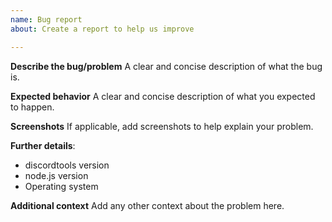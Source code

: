 ```yaml
---
name: Bug report
about: Create a report to help us improve

---
```


**Describe the bug/problem**
A clear and concise description of what the bug is.

**Expected behavior**
A clear and concise description of what you expected to happen.

**Screenshots**
If applicable, add screenshots to help explain your problem.

**Further details**:
* discordtools version
* node.js version
* Operating system

**Additional context**
Add any other context about the problem here.
